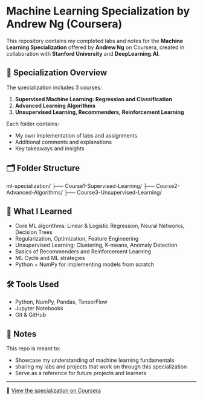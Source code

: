 # Machine Learning Specialization by Andrew Ng (Coursera)

This repository contains my completed labs and notes for the **Machine Learning Specialization** offered by **Andrew Ng** on Coursera, created in collaboration with **Stanford University** and **DeepLearning.AI**.

## 🧠 Specialization Overview

The specialization includes 3 courses:

1. **Supervised Machine Learning: Regression and Classification**
2. **Advanced Learning Algorithms**
3. **Unsupervised Learning, Recommenders, Reinforcement Learning**

Each folder contains:
- My own implementation of labs and assignments
- Additional comments and explanations
- Key takeaways and insights

## 🗂 Folder Structure

ml-specialization/
├── Course1-Supervised-Learning/
├── Course2-Advanced-Algorithms/
├── Course3-Unsupervised-Learning/


## 🚀 What I Learned

- Core ML algorithms: Linear & Logistic Regression, Neural Networks, Decision Trees
- Regularization, Optimization, Feature Engineering
- Unsupervised Learning: Clustering, K-means, Anomaly Detection
- Basics of Recommenders and Reinforcement Learning
- ML Cycle and ML strategies
- Python + NumPy for implementing models from scratch

## 🛠 Tools Used

- Python, NumPy, Pandas, TensorFlow
- Jupyter Notebooks
- Git & GitHub

## 📌 Notes

This repo is meant to:
- Showcase my understanding of machine learning fundamentals
- sharing my labs and projects that work on through this specialization
- Serve as a reference for future projects and learners

---

🔗 [View the specialization on Coursera](https://www.coursera.org/specializations/machine-learning-introduction)